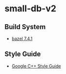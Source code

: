 # small-db-v2

## Build System

- [bazel 7.4.1](https://bazel.build/)

## Style Guide

- [Google C++ Style Guide](https://google.github.io/styleguide/cppguide.html)
